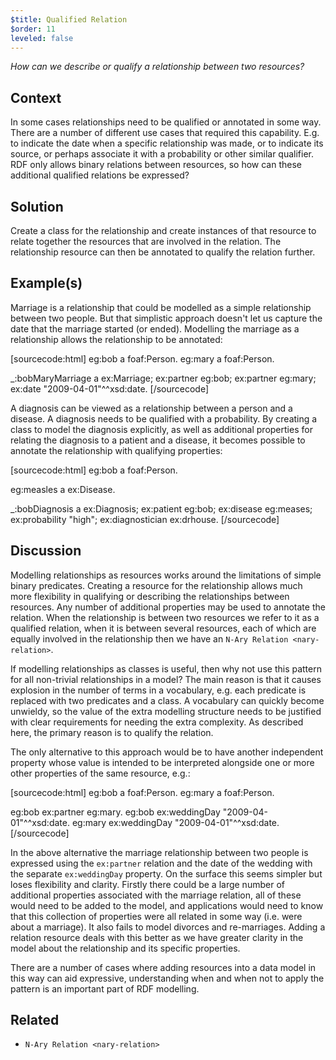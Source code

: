 ```yaml
---
$title: Qualified Relation
$order: 11
leveled: false
---
```


*How can we describe or qualify a relationship between two resources?*

## Context

In some cases relationships need to be qualified or annotated in some way. There are a number of different use cases that required this capability. E.g. to indicate the date when a specific relationship was made, or to indicate its source, or perhaps associate it with a probability or other similar qualifier. RDF only allows binary relations between resources, so how can these additional qualified relations be expressed?

## Solution

Create a class for the relationship and create instances of that resource to relate together the resources that are involved in the relation. The relationship resource can then be annotated to qualify the relation further.

## Example(s)

Marriage is a relationship that could be modelled as a simple relationship between two people. But that simplistic approach doesn't let us capture the date that the marriage started (or ended). Modelling the marriage as a relationship allows the relationship to be annotated:

[sourcecode:html]
eg:bob a foaf:Person.
eg:mary a foaf:Person.

_:bobMaryMarriage a ex:Marriage;
    ex:partner eg:bob;
    ex:partner eg:mary;
    ex:date "2009-04-01"^^xsd:date.
[/sourcecode]

A diagnosis can be viewed as a relationship between a person and a disease. A diagnosis needs to be qualified with a probability. By creating a class to model the diagnosis explicitly, as well as additional properties for relating the diagnosis to a patient and a disease, it becomes possible to annotate the relationship with qualifying properties:

[sourcecode:html]
eg:bob a foaf:Person.

eg:measles a ex:Disease.

_:bobDiagnosis a ex:Diagnosis;
    ex:patient eg:bob;
    ex:disease eg:meases;
    ex:probability "high";
    ex:diagnostician ex:drhouse.
[/sourcecode]

## Discussion

Modelling relationships as resources works around the limitations of simple binary predicates. Creating a resource for the relationship allows much more flexibility in qualifying or describing the relationships between resources. Any number of additional properties may be used to annotate the relation. When the relationship is between two resources we refer to it as a qualified relation, when it is between several resources, each of which are equally involved in the relationship then we have an `N-Ary Relation <nary-relation>`.

If modelling relationships as classes is useful, then why not use this pattern for all non-trivial relationships in a model? The main reason is that it causes explosion in the number of terms in a vocabulary, e.g. each predicate is replaced with two predicates and a class. A vocabulary can quickly become unwieldy, so the value of the extra modelling structure needs to be justified with clear requirements for needing the extra complexity. As described here, the primary reason is to qualify the relation.

The only alternative to this approach would be to have another independent property whose value is intended to be interpreted alongside one or more other properties of the same resource, e.g.:

[sourcecode:html]
eg:bob a foaf:Person.
eg:mary a foaf:Person.

eg:bob ex:partner eg:mary.
eg:bob ex:weddingDay "2009-04-01"^^xsd:date.
eg:mary ex:weddingDay "2009-04-01"^^xsd:date.
[/sourcecode]

In the above alternative the marriage relationship between two people is expressed using the ``ex:partner`` relation and the date of the wedding with the separate ``ex:weddingDay`` property. On the surface this seems simpler but loses flexibility and clarity. Firstly there could be a large number of additional properties associated with the marriage relation, all of these would need to be added to the model, and applications would need to know that this collection of properties were all related in some way (i.e. were about a marriage). It also fails to model divorces and re-marriages. Adding a relation resource deals with this better as we have greater clarity in the model about the relationship and its specific properties.

There are a number of cases where adding resources into a data model in this way can aid expressive, understanding when and when not to apply the pattern is an important part of RDF modelling.

## Related

- `N-Ary Relation <nary-relation>`

